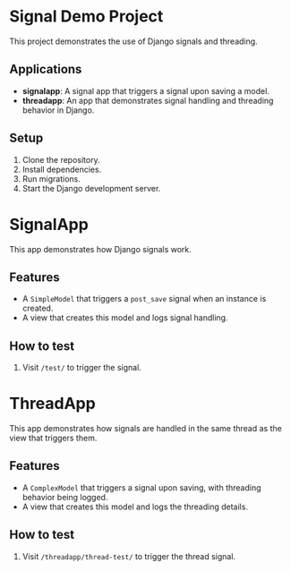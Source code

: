 # Signal Demo Project

This project demonstrates the use of Django signals and threading.

## Applications
- **signalapp**: A signal app that triggers a signal upon saving a model.
- **threadapp**: An app that demonstrates signal handling and threading behavior in Django.

## Setup
1. Clone the repository.
2. Install dependencies.
3. Run migrations.
4. Start the Django development server.

# SignalApp

This app demonstrates how Django signals work.

## Features
- A `SimpleModel` that triggers a `post_save` signal when an instance is created.
- A view that creates this model and logs signal handling.

## How to test
1. Visit `/test/` to trigger the signal.

# ThreadApp

This app demonstrates how signals are handled in the same thread as the view that triggers them.

## Features
- A `ComplexModel` that triggers a signal upon saving, with threading behavior being logged.
- A view that creates this model and logs the threading details.

## How to test
1. Visit `/threadapp/thread-test/` to trigger the thread signal.
